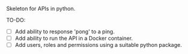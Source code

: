 Skeleton for APIs in python.

TO-DO:
- [ ] Add ability to response 'pong' to a ping.
- [ ] Add ability to run the API in a Docker container.
- [ ] Add users, roles and permissions using a suitable python package.

